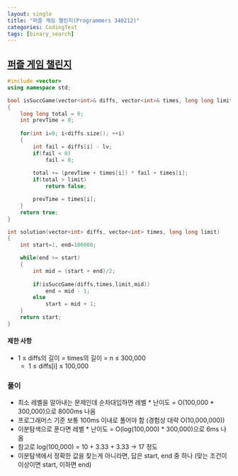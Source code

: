 ```yaml
---
layout: single
title: "퍼즐 게임 챌린지(Programmers 340212)"
categories: CodingTest
tags: [binary_search]
---
```


## <a href="https://school.programmers.co.kr/learn/courses/30/lessons/340212" target="_blank">퍼즐 게임 챌린지</a>

```cpp
#include <vector>
using namespace std;

bool isSuccGame(vector<int>& diffs, vector<int>& times, long long limit, int lv)
{
    long long total = 0;
    int prevTime = 0;
    
    for(int i=0; i<diffs.size(); ++i)
    {
        int fail = diffs[i] - lv;
        if(fail < 0)
            fail = 0;
        
        total += (prevTime + times[i]) * fail + times[i];
        if(total > limit)
            return false;

        prevTime = times[i];
    }
    return true;
}

int solution(vector<int> diffs, vector<int> times, long long limit)
{
    int start=1, end=100000;

    while(end >= start)
    {
        int mid = (start + end)/2;
        
        if(isSuccGame(diffs,times,limit,mid))
            end = mid - 1;
        else
            start = mid + 1;
    }
    return start;
}
```

#### 제한 사항

- 1 ≤ diffs의 길이 = times의 길이 = n ≤ 300,000
  - 1 ≤ diffs[i] ≤ 100,000

### 풀이

- 최소 레벨을 알아내는 문제인데 순차대입하면 레벨 * 난이도 = O(100,000 * 300,000)으로 8000ms 나옴
- 프로그래머스 기준 보통 100ms 이내로 풀어야 함 (경험상 대략 O(10,000,000))
- 이분탐색으로 푼다면 레벨 * 난이도 = O(log(100,000) * 300,000)으로 6ms 나옴
- 참고로 log(100,000) = 10 + 3.33 + 3.33 -> 17 정도
- 이분탐색에서 정확한 값을 찾는게 아니라면, 답은 start, end 중 하나 (맞는 조건이 이상이면 start, 이하면 end)
